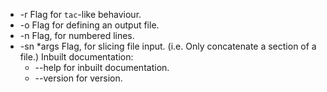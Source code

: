 * -r Flag for ```tac```-like behaviour.
* -o Flag for defining an output file.
* -n Flag, for numbered lines.
* -sn *args Flag, for slicing file input. (i.e. Only concatenate a section of a file.)
Inbuilt documentation:
    * --help for inbuilt documentation.
    * --version for version.
